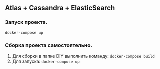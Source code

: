 ## Atlas + Cassandra + ElasticSearch

### Запуск проекта.
`docker-compose up`

### Сборка проекта самостоятельно.
1. Для сборки в папке DIY выполнить команду:
`docker-compose build`
2. Для запуска:
`docker-compose up`
